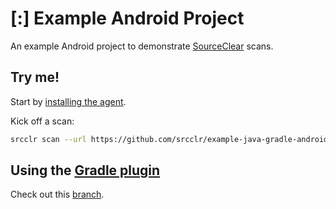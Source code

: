 
# [:] Example Android Project

An example Android project to demonstrate [SourceClear](https://www.sourceclear.com) scans.

## Try me!

Start by [installing the agent](https://www.sourceclear.com/docs/command-line-interface/).

Kick off a scan:

```sh
srcclr scan --url https://github.com/srcclr/example-java-gradle-android
```

## Using the [Gradle plugin](https://plugins.gradle.org/plugin/com.srcclr.gradle)

Check out this [branch](https://github.com/srcclr/example-java-gradle-android/tree/plugin).
